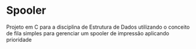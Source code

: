 # Spooler
Projeto em C para a disciplina de Estrutura de Dados utilizando o conceito de fila simples para gerenciar um spooler de impressão aplicando prioridade
